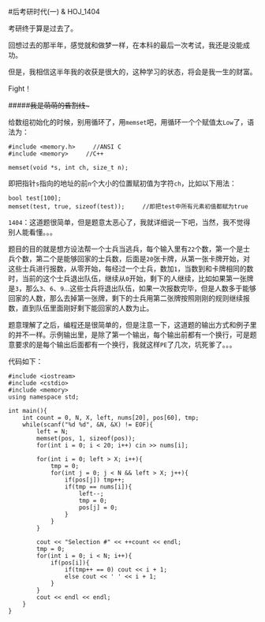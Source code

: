 #后考研时代(一) & HOJ_1404  

考研终于算是过去了。  

回想过去的那半年，感觉就和做梦一样，在本科的最后一次考试，我还是没能成功。  

但是，我相信这半年我的收获是很大的，这种学习的状态，将会是我一生的财富。  

Fight！  

#####~~~~~~~~~~~~我是萌萌的昏割线~~~~~~~~~~~~~  

给数组初始化的时候，别用循环了，用```memset```吧，用循环一个个赋值太```Low```了，语法为： 

	#include <memory.h>     //ANSI C
	#include <memory>     //C++ 

	memset(void *s, int ch, size_t n);  

即把指针```s```指向的地址的前```n```个大小的位置赋初值为字符```ch```，比如以下用法：  

	bool test[100];
	memset(test, true, sizeof(test));     //即把test中所有元素初值都赋为true  
	
```1404```：这道题很简单，但是题意太恶心了，我就详细说一下吧，当然，我不觉得别人能看懂。。。  

题目的目的就是想方设法帮一个士兵当逃兵，每个输入里有```22```个数，第一个是士兵个数，第二个是能够回家的士兵数，后面是```20```张卡牌，从第一张卡牌开始，对这些士兵进行报数，从零开始，每经过一个士兵，数加```1```，当数到和卡牌相同的数时，当前的这个士兵退出队伍，继续从```0```开始，剩下的人继续，比如如果第一张牌是```3```，那么```3```、```6```、```9```...这些士兵将退出队伍，如果一次报数完毕，但是人数多于能够回家的人数，那么去掉第一张牌，剩下的士兵用第二张牌按照刚刚的规则继续报数，直到队伍里面刚好剩下能回家的人数为止。  

题意理解了之后，编程还是很简单的，但是注意一下，这道题的输出方式和例子里的并不一样。示例输出里，是除了第一个输出，每个输出前都有一个换行，可是题意要求的是每个输出后面都有一个换行，我就这样```PE```了几次，坑死爹了。。。  

代码如下：  

	#include <iostream>
	#include <cstdio>
	#include <memory>
	using namespace std;

	int main(){
    	int count = 0, N, X, left, nums[20], pos[60], tmp;
    	while(scanf("%d %d", &N, &X) != EOF){
        	left = N;
        	memset(pos, 1, sizeof(pos));
        	for(int i = 0; i < 20; i++) cin >> nums[i];

        	for(int i = 0; left > X; i++){
            	tmp = 0;
            	for(int j = 0; j < N && left > X; j++){
                	if(pos[j]) tmp++;
                	if(tmp == nums[i]){
                    	left--;
                    	tmp = 0;
                    	pos[j] = 0;
                	}
            	}
        	}

        	cout << "Selection #" << ++count << endl;
        	tmp = 0;
        	for(int i = 0; i < N; i++){
            	if(pos[i]){
                	if(tmp++ == 0) cout << i + 1;
                	else cout << ' ' << i + 1;
            	}
        	}
        	cout << endl << endl;
    	}
	}
